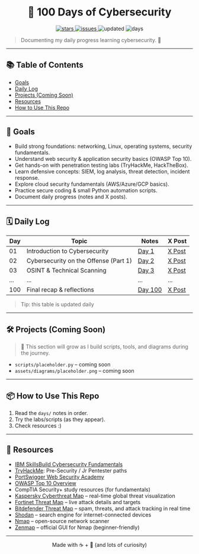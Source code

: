 <h1 align="center">🔐 100 Days of Cybersecurity</h1>

<p align="center">
  <a href="https://github.com/nahidmrdl/100-days-of-cybersecurity/stargazers">
    <img alt="stars" src="https://img.shields.io/github/stars/nahidmrdl/100-days-of-cybersecurity?style=flat">
  </a>
  <a href="https://github.com/nahidmrdl/100-days-of-cybersecurity/issues">
    <img alt="issues" src="https://img.shields.io/github/issues/nahidmrdl/100-days-of-cybersecurity">
  </a>
  <img alt="updated" src="https://img.shields.io/badge/updated-today-success">
  <img alt="days" src="https://img.shields.io/badge/days-100-blue">
</p>

> Documenting my daily progress learning cybersecurity. 🚀

---

## 📚 Table of Contents
- [Goals](#-goals)
- [Daily Log](#-daily-log)
- [Projects (Coming Soon)](#-projects-coming-soon)
- [Resources](#-resources)
- [How to Use This Repo](#-how-to-use-this-repo)

---

## 🎯 Goals
- Build strong foundations: networking, Linux, operating systems, security fundamentals.  
- Understand web security & application security basics (OWASP Top 10).  
- Get hands-on with penetration testing labs (TryHackMe, HackTheBox).  
- Learn defensive concepts: SIEM, log analysis, threat detection, incident response.  
- Explore cloud security fundamentals (AWS/Azure/GCP basics).  
- Practice secure coding & small Python automation scripts.  
- Document daily progress (notes and X posts).  
---

## 🗓️ Daily Log

| Day | Topic | Notes | X Post |
|-----|-------|-------|-------|
| 01  | Introduction to Cybersecurity | [Day 1](days/Day01.md) | [X Post](https://x.com/checkthenews0/status/1960006315981635805) |
| 02  | Cybersecurity on the Offense (Part 1) | [Day 2](days/Day02.md) | [X Post](https://x.com/checkthenews0/status/1960327742882296154) |
| 03  | OSINT & Technical Scanning | [Day 3](days/Day03.md) | [X Post](https://x.com/checkthenews0/status/1960739406504952144) |
| ... | ...   | ...   | ...   |
| 100 | Final recap & reflections | [Day 100](days/Day100.md) | [X Post](https://x.com/checkthenews0/status/1960006315981635805) |


> Tip: this table is updated daily

---

## 🛠️ Projects (Coming Soon)
> 🚧 This section will grow as I build scripts, tools, and diagrams during the journey.  

- `scripts/placeholder.py` – coming soon  
- `assets/diagrams/placeholder.png` – coming soon  

---

## 📦 How to Use This Repo
1. Read the `days/` notes in order.  
2. Try the labs/scripts (as they appear).  
3. Check resources :) 

---

## 🔗 Resources
- [IBM SkillsBuild Cybersecurity Fundamentals](https://skills.yourlearning.ibm.com/activity/PLAN-4FB8400F05FC?ngo-id=0302&_gl=1*1ncy9yg*_ga*MTc2MjQzOTQ5MS4xNzU2MTE0MjE2*_ga_FYECCCS21D*czE3NTYxMzY0OTckbzMkZzAkdDE3NTYxMzY1MDUkajUyJGwwJGgw)
- [TryHackMe](https://tryhackme.com): Pre-Security / Jr Pentester paths  
- [PortSwigger Web Security Academy](https://portswigger.net/web-security)  
- [OWASP Top 10 Overview](https://owasp.org/Top10/)  
- CompTIA Security+ study resources (for fundamentals)  
- [Kaspersky Cyberthreat Map](https://cybermap.kaspersky.com) – real-time global threat visualization  
- [Fortinet Threat Map](https://threatmap.fortiguard.com) – live attack details and targets  
- [Bitdefender Threat Map](https://threatmap.bitdefender.com) – spam, threats, and attack tracking in real time  
- [Shodan](https://www.shodan.io) – search engine for internet-connected devices  
- [Nmap](https://nmap.org) – open-source network scanner  
- [Zenmap](https://nmap.org/zenmap/) – official GUI for Nmap (beginner-friendly) 
---

<p align="center">Made with ☕ + 🐧 (and lots of curiosity)</p>
